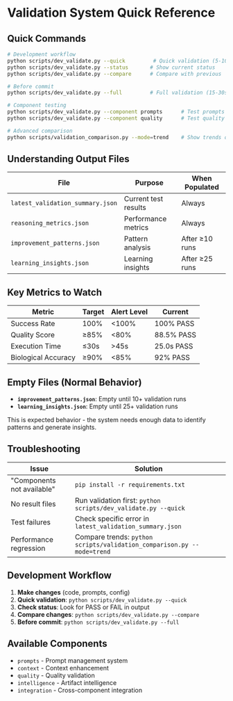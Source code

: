 # Validation System Quick Reference

## Quick Commands

```bash
# Development workflow
python scripts/dev_validate.py --quick         # Quick validation (5-10s)
python scripts/dev_validate.py --status       # Show current status
python scripts/dev_validate.py --compare      # Compare with previous

# Before commit
python scripts/dev_validate.py --full         # Full validation (15-30s)

# Component testing
python scripts/dev_validate.py --component prompts      # Test prompts
python scripts/dev_validate.py --component quality      # Test quality system

# Advanced comparison
python scripts/validation_comparison.py --mode=trend    # Show trends over time
```

## Understanding Output Files

| File | Purpose | When Populated |
|------|---------|----------------|
| `latest_validation_summary.json` | Current test results | Always |
| `reasoning_metrics.json` | Performance metrics | Always |
| `improvement_patterns.json` | Pattern analysis | After ≥10 runs |
| `learning_insights.json` | Learning insights | After ≥25 runs |

## Key Metrics to Watch

| Metric | Target | Alert Level | Current |
|--------|--------|-------------|---------|
| Success Rate | 100% | <100% | 100% PASS |
| Quality Score | ≥85% | <80% | 88.5% PASS |
| Execution Time | ≤30s | >45s | 25.0s PASS |
| Biological Accuracy | ≥90% | <85% | 92% PASS |

## Empty Files (Normal Behavior)

- **`improvement_patterns.json`**: Empty until 10+ validation runs
- **`learning_insights.json`**: Empty until 25+ validation runs

This is expected behavior - the system needs enough data to identify patterns and generate insights.

## Troubleshooting

| Issue | Solution |
|-------|----------|
| "Components not available" | `pip install -r requirements.txt` |
| No result files | Run validation first: `python scripts/dev_validate.py --quick` |
| Test failures | Check specific error in `latest_validation_summary.json` |
| Performance regression | Compare trends: `python scripts/validation_comparison.py --mode=trend` |

## Development Workflow

1. **Make changes** (code, prompts, config)
2. **Quick validation**: `python scripts/dev_validate.py --quick`
3. **Check status**: Look for PASS or FAIL in output
4. **Compare changes**: `python scripts/dev_validate.py --compare`
5. **Before commit**: `python scripts/dev_validate.py --full`

## Available Components

- `prompts` - Prompt management system
- `context` - Context enhancement
- `quality` - Quality validation
- `intelligence` - Artifact intelligence
- `integration` - Cross-component integration
